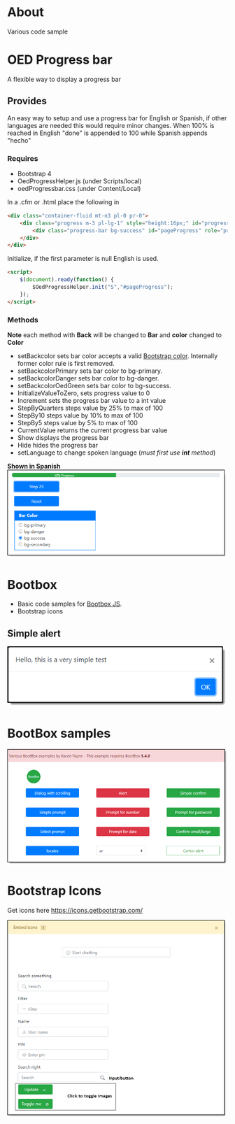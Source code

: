 # About

Various code sample

# OED Progress bar
A flexible way to display a progress bar

## Provides
An easy way to setup and use a progress bar for English or Spanish, if other languages are needed this would require minor changes. When 100% is reached in English "done" is appended to 100 while Spanish appends "hecho"

### Requires
- Bootstrap 4
- OedProgressHelper.js (under Scripts/local)
- oedProgressbar.css (under Content/Local)

In a .cfm or .html place the following in

```html
<div class="container-fluid mt-n3 pl-0 pr-0">
    <div class="progress m-3 pl-lg-1" style="height:16px;" id="progressStatus">                
        <div class="progress-bar bg-success" id="pageProgress" role="progressbar">0%</div>
    </div>
</div>
```

Initialize, if the first parameter is null English is used.
```html
<script>
	$(document).ready(function() {               
		$OedProgressHelper.init("S","#pageProgress");
	});
</script>
```

### Methods

**Note** each method with **Back** will be changed to **Bar** and **color** changed to **Color**

- setBackcolor sets bar color accepts a valid [Bootstrap color](https://getbootstrap.com/docs/4.0/utilities/colors/#background-color). Internally former color rule is first removed.
- setBackcolorPrimary sets bar color to bg-primary.
- setBackcolorDanger sets bar color to bg-danger.
- setBackcolorOedGreen sets bar color to bg-success.
- InitializeValueToZero, sets progress value to 0
- Increment sets the progress bar value to a int value
- StepByQuarters steps value by 25% to max of 100
- StepBy10 steps value by 10% to max of 100
- StepBy5 steps value by 5% to max of 100
- CurrentValue returns the current progress bar value
- Show displays the progress bar
- Hide hides the progress bar
- setLanguage to change spoken language (_must first use **int** method_)




**Shown in Spanish**
![screen](./asserts/ProgressSpanish1.png)

# Bootbox

- Basic code samples for [Bootbox JS](http://bootboxjs.com/).
- Bootstrap icons

## Simple alert
![screen](./asserts/B1.png)

# BootBox samples

![screen](./asserts/B2.png)

# Bootstrap Icons

Get icons here <https://icons.getbootstrap.com/>

![screen](./asserts/B3.png)
